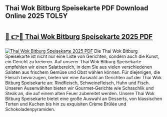 ## Thai Wok Bitburg Speisekarte PDF Download Online 2025 TOL5Y

# <h2><a href="http://gcdpwpe.nevu.top/?p=Thai+Wok+Bitburg+Speisekarte">🔗 👉🔴 Thai Wok Bitburg Speisekarte 2025 PDF</a></h2>

[![Thai Wok Bitburg Speisekarte 2025 PDF](https://i.imgur.com/dBaPXMq.png)](http://gcdpwpe.nevu.top/?p=Thai+Wok+Bitburg+Speisekarte)
Die Thai Wok Bitburg Speisekarte ist nicht nur eine Liste von Gerichten, sondern auch die Kunst, ein Gericht zu kreieren. Auf unserer Thai Wok Bitburg Speisekarte empfehlen wir einen Salatbereich, in dem Sie aus vielen verschiedenen Salaten aus frischem Gemüse und Obst wählen können. Für diejenigen, die Fleisch bevorzugen, bieten wir eine Auswahl an Gerichten auf der Thai Wok Bitburg Speisekarte an: Rindfleisch, Schweinefleisch, Huhn und Fisch. Unseren Auserwählten bieten wir Gourmet-Gerichte wie Schaschlik und Steak an, die auf einem alten Feuer zubereitet werden. Unsere Thai Wok Bitburg Speisekarte bietet eine große Auswahl an Desserts, von klassischen Torten und Kuchen bis hin zu exquisiten Crème Brûlée und Schokoladenpyramiden.
